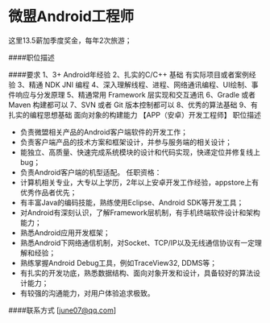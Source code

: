 微盟Android工程师
==========  
这里13.5薪加季度奖金，每年2次旅游；


####职位描述 


####要求 
1、3+ Android年经验
2、扎实的C/C++ 基础 有实际项目或者案例经验
3、精通 NDK JNI 编程
4、深入理解线程、进程、网络通讯编程、UI绘制、事件响应与分发原理
5、精通常用 Framework 层实现和交互通讯
6、Gradle 或者 Maven 构建都可以
7、SVN 或者 Git 版本控制都可以
8、优秀的算法基础
9、有扎实的编程思想基础 面向对象的构建能力
【APP（安卓）开发工程师】
职位描述
* 负责微盟相关产品的Android客户端软件的开发工作；
* 负责客户端产品的技术方案和框架设计，并参与服务端的相关设计；
* 能独立、高质量、快速完成系统模块的设计和代码实现，快递定位并修复线上bug；
* 负责Android客户端的机型适配。
任职资格：
* 计算机相关专业，大专以上学历，2年以上安卓开发工作经验，appstore上有优秀作品者优先；
* 有丰富Java的编码技能，熟练使用Eclipse、Android SDK等开发工具；
* 对Android有深刻认识，了解Framework层机制，有手机终端软件设计和架构能力；
* 熟悉Android应用开发框架；
* 熟悉Android下网络通信机制，对Socket、TCP/IP以及无线通信协议有一定理解和经验；
* 熟练掌握Android Debug工具，例如TraceView32, DDMS等；
* 有扎实的开发功底，熟悉数据结构、面向对象开发和设计，具备较好的算法设计能力；
* 有较强的沟通能力，对用户体验追求极致。
 

####联系方式
[june07@qq.com]

